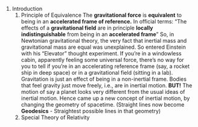 1. Introduction
	1. Principle of Equivalence
		The **gravitational force** is **equivalent** to being in an **accelerated frame of reference.**
		In official terms: “The effects of a **gravitational field** are in principle **locally indistinguishable** from being in an **accelerated frame**”
			So, in Newtonian gravitational theory, the very fact that inertial mass and gravitational mass are equal was unexplained. So entered Einstein with his “Elevator” thought experiment.
				If you’re in a windowless cabin, apparently feeling some universal force, there’s no way for you to tell if you’re in an accelerating reference frame (say, a rocket ship in deep space) or in a gravitational field (sitting in a lab).
		Gravitation is just an effect of being in a non-inertial frame. Bodies that feel gravity just move freely, i.e., are in inertial motion.
		**BUT!** The motion of say a planet looks very different from the usual ideas of inertial motion.
			Hence came up a new concept of inertial motion, by changing the geometry of spacetime. (Straight lines now become **Geodesics** - Straightest possible lines in that geometry)
	2. Special Theory of Relativity
		